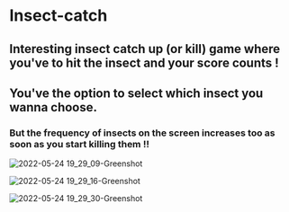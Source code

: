 # Insect-catch

## Interesting insect catch up (or kill) game where you've to hit the insect and your score counts !
## You've the option to select which insect you wanna choose.

### But the frequency of insects on the screen increases too as soon as you start killing them !!



![2022-05-24 19_29_09-Greenshot](https://user-images.githubusercontent.com/71679521/170463684-6eb4a004-457e-4a15-bf7f-cb44fe971ce8.png)

![2022-05-24 19_29_16-Greenshot](https://user-images.githubusercontent.com/71679521/170463689-d1250669-5f02-4c17-bd0a-022f03753687.png)

![2022-05-24 19_29_30-Greenshot](https://user-images.githubusercontent.com/71679521/170463700-68b9d2eb-e3f6-439e-b38f-ca98ad8b40e5.png)

